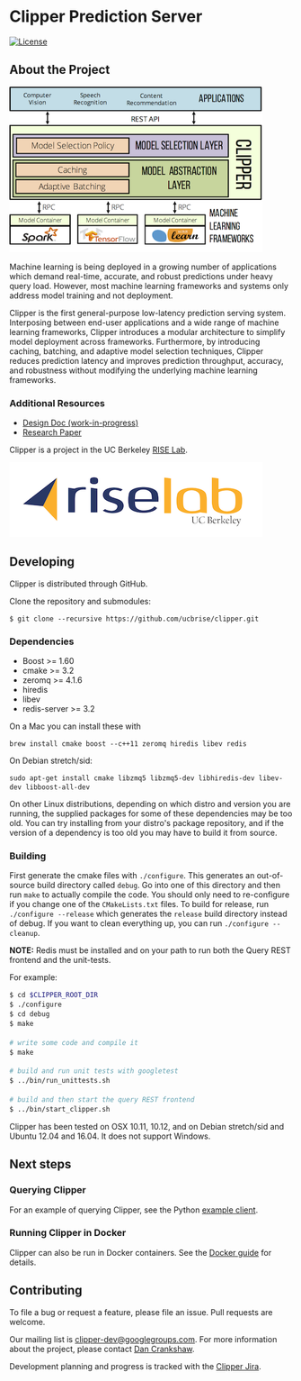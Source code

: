 # Clipper Prediction Server

[![License](http://img.shields.io/:license-Apache%202-red.svg)](LICENSE)

## About the Project

![Clipper System Overview](images/arch_diagram.png)


Machine learning is being deployed in a growing number of applications which demand real-time, accurate, and robust predictions under heavy query load. However, most machine learning frameworks and systems only address model training and not deployment.

Clipper is the first general-purpose low-latency prediction serving system.  Interposing between end-user applications and a wide range of machine learning frameworks, Clipper introduces a modular architecture to simplify model deployment across frameworks.  Furthermore, by introducing caching, batching, and adaptive model selection techniques, Clipper reduces prediction latency and improves prediction throughput, accuracy, and robustness without modifying the underlying machine learning frameworks.


### Additional Resources

+ [Design Doc (work-in-progress)](https://docs.google.com/document/d/1Ghc-CAKXzzRshSa6FlonFa5ttmtHRAqFwMg7vhuJakw/edit?usp=sharing)
+ [Research Paper](https://arxiv.org/abs/1612.03079)

Clipper is a project in the UC Berkeley [RISE Lab](https://rise.cs.berkeley.edu/).

![RISE Lab logo](images/rise_lab_logo.png)



## Developing

Clipper is distributed through GitHub.

Clone the repository and submodules:
```
$ git clone --recursive https://github.com/ucbrise/clipper.git
```

### Dependencies

+ Boost >= 1.60
+ cmake >= 3.2
+ zeromq >= 4.1.6
+ hiredis
+ libev
+ redis-server >= 3.2

On a Mac you can install these with 
```
brew install cmake boost --c++11 zeromq hiredis libev redis
```

On Debian stretch/sid:
```
sudo apt-get install cmake libzmq5 libzmq5-dev libhiredis-dev libev-dev libboost-all-dev
```

On other Linux distributions, depending on which distro and version you are running, the supplied packages for
some of these dependencies may be too old. You can try installing from your distro's package
repository, and if the version of a dependency is too old you may have to build it from source.

### Building

First generate the cmake files with `./configure`. This generates an out-of-source build directory called `debug`.
Go into one of this directory and then run `make` to actually
compile the code. You should only need to re-configure if you change one of the `CMakeLists.txt` files.
To build for release, run `./configure --release` which generates the `release` build directory instead of debug.
If you want to clean everything up, you can run `./configure --cleanup`.

__NOTE:__ Redis must be installed and on your path to run both the Query REST frontend and the unit-tests.

For example:
```bash
$ cd $CLIPPER_ROOT_DIR
$ ./configure
$ cd debug
$ make

# write some code and compile it
$ make

# build and run unit tests with googletest
$ ../bin/run_unittests.sh

# build and then start the query REST frontend
$ ../bin/start_clipper.sh
```

Clipper has been tested on OSX 10.11, 10.12, and on Debian stretch/sid and Ubuntu 12.04 and 16.04. It does not support Windows.

## Next steps

### Querying Clipper

For an example of querying Clipper, see the Python [example client](examples/example_client.py).

### Running Clipper in Docker

Clipper can also be run in Docker containers. See the [Docker guide](docker/README.md) for details.

## Contributing

To file a bug or request a feature, please file an issue. Pull requests are welcome.

Our mailing list is <clipper-dev@googlegroups.com>. For more information about the project, please contact [Dan Crankshaw](crankshaw@cs.berkeley.edu).

Development planning and progress is tracked with the [Clipper Jira](https://clipper.atlassian.net/projects/CLIPPER/issues).
